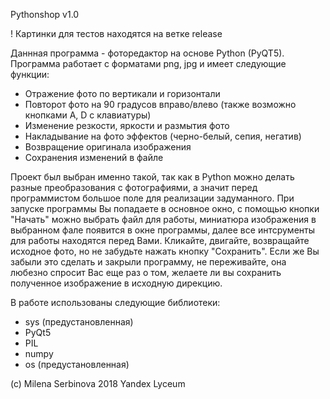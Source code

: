Pythonshop v1.0

! Картинки для тестов находятся на ветке release

Даннная программа - фоторедактор на основе Python (PyQT5). Программа работает с форматами png, jpg и имеет следующие функции:
- Отражение фото по вертикали и горизонтали 
- Повторот фото на 90 градусов вправо/влево (также возможно кнопками A, D с клавиатуры)
- Изменение резкости, яркости и размытия фото 
- Накладывание на фото эффектов (черно-белый, сепия, негатив)
- Возвращение оригинала изображения
- Сохранения изменений в файле

Проект был выбран именно такой, так как в Python можно делать разные преобразования с фотографиями, а значит перед программистом 
большое поле для реализации задуманного. 
При запуске программы Вы попадаете в основное окно, с помощью кнопки "Начать" можно выбрать файл для работы, 
миниатюра изображения в выбранном фале появится в окне программы, далее все интсрументы для работы находятся перед Вами. Кликайте,
двигайте, возвращайте исходное фото, но не забудьте нажать кнопку "Сохранить". Если же Вы забыли это сделать и закрыли программу,
не переживайте, она любезно спросит Вас еще раз о том, желаете ли вы сохранить полученное изображение в исходную дирекцию.

В работе использованы следующие библиотеки: 
- sys (предустановленная)
- PyQt5
- PIL 
- numpy 
- os (предустановленная)

(c) Milena Serbinova 2018 Yandex Lyceum
